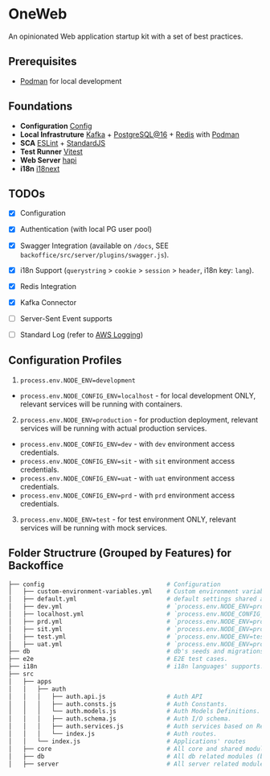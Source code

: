 # OneWeb
An opinionated Web application startup kit with a set of best practices.


## Prerequisites

- [Podman](https://podman.io/) for local development


## Foundations

- **Configuration** [Config](https://www.npmjs.com/package/config)
- **Local Infrastruture** [Kafka](https://kafka.apache.org/) + [PostgreSQL@16](https://www.postgresql.org/) + [Redis](https://redis.io/) with [Podman](https://podman.io/)
- **SCA** [ESLint](https://eslint.org/) + [StandardJS](https://standardjs.com/)
- **Test Runner** [Vitest](https://vitest.dev)
- **Web Server** [hapi](https://hapi.dev/)
- **i18n** [i18next](https://www.i18next.com/)


## TODOs

- [x] Configuration
- [x] Authentication (with local PG user pool)
- [x] Swagger Integration (available on `/docs`, SEE `backoffice/src/server/plugins/swagger.js`).
- [x] i18n Support (`querystring` > `cookie` > `session` > `header`, i18n key: `lang`).
- [x] Redis Integration
- [x] Kafka Connector
- [ ] Server-Sent Event supports
- [ ] Standard Log (refer to [AWS Logging](https://docs.aws.amazon.com/prescriptive-guidance/latest/logging-monitoring-for-application-owners/event-attributes.html))


## Configuration Profiles

1. `process.env.NODE_ENV=development`
  - `process.env.NODE_CONFIG_ENV=localhost` - for local development ONLY, relevant services will be running with containers.

2. `process.env.NODE_ENV=production` - for production deployment, relevant services will be running with actual production services.
  - `process.env.NODE_CONFIG_ENV=dev` - with `dev` environment access credentials.
  - `process.env.NODE_CONFIG_ENV=sit` - with `sit` environment access credentials.
  - `process.env.NODE_CONFIG_ENV=uat` - with `uat` environment access credentials.
  - `process.env.NODE_CONFIG_ENV=prd` - with `prd` environment access credentials.

3. `process.env.NODE_ENV=test` - for test environment ONLY, relevant services will be running with mock services.


## Folder Structrure (Grouped by Features) for Backoffice

```bash
├── config                                  # Configuration
│   ├── custom-environment-variables.yml    # Custom environment variables with highest priority.
│   ├── default.yml                         # default settings shared across all environments & deployments.
│   ├── dev.yml                             # `process.env.NODE_ENV=production` && `process.env.NODE_CONFIG_ENV=dev`.
│   ├── localhost.yml                       # `process.env.NODE_CONFIG_ENV=localhost`local devlopment settings.
│   ├── prd.yml                             # `process.env.NODE_ENV=production` && `process.env.NODE_CONFIG_ENV=prd`.
│   ├── sit.yml                             # `process.env.NODE_ENV=production` && `process.env.NODE_CONFIG_ENV=sit`.
│   ├── test.yml                            # `process.env.NODE_ENV=test`.
│   ├── uat.yml                             # `process.env.NODE_ENV=production` && `process.env.NODE_CONFIG_ENV=uat`.
├── db                                      # db's seeds and migrations.
├── e2e                                     # E2E test cases.
├── i18n                                    # i18n languages' supports.
├── src
│   ├── apps
│   │   ├── auth
│   │   │   ├── auth.api.js                 # Auth API
│   │   │   ├── auth.consts.js              # Auth Constants.
│   │   │   └── auth.models.js              # Auth Models Definitions.
│   │   │   ├── auth.schema.js              # Auth I/O schema.
│   │   │   ├── auth.services.js            # Auth services based on Repositories.
│   │   │   └── index.js                    # Auth routes.
│   │   └── index.js                        # Applications' routes
│   ├── core                                # All core and shared modules (biz-agnostic).
│   ├── db                                  # All db related modules (biz-agnostic).
│   ├── server                              # All server related modules (biz-agnostic).
```
